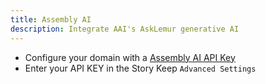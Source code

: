 ```yaml
---
title: Assembly AI
description: Integrate AAI's AskLemur generative AI
---
```


- Configure your domain with a [Assembly AI API Key](https://www.assemblyai.com/dashboard/signup)
- Enter your API KEY in the Story Keep `Advanced Settings`
